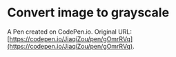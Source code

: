 # Convert image to grayscale

A Pen created on CodePen.io. Original URL: [https://codepen.io/JiaqiZou/pen/gOmrRVq](https://codepen.io/JiaqiZou/pen/gOmrRVq).


